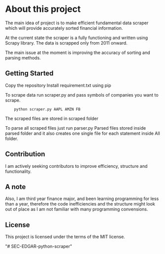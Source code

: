 # About this project 

   The main idea of project is to make efficient fundamental data scraper which will provide accurately sorted financial information.
   
   At the current state the scraper is a fully functioning and written using Scrapy library.
        The data is scrapped only from 2011 onward.

   The main issue at the moment is improving the accuracy of sorting and parsing methods.  

## Getting Started
   Copy the repository 
   Install requirement.txt using pip
  
   To scrape data run scraper.py and pass symbols of companies you want to scrape.
    
        python scraper.py AAPL AMZN FB
        
   The scraped files are stored in scraped folder 

   To parse all scraped files just run parser.py
        Parsed files stored inside parsed folder and it also creates one single file for each statement inside All folder.


## Contribution
I am actively seeking contributors to improve efficiency, structure and functionality.

## A note 
Also, I am third year finance major, and been learning programming for less than a year, therefore the code inefficiencies and the structure might look out of place as I am not familiar with many programming convensions. 

## License

This project is licensed under the terms of the MIT license.

"# SEC-EDGAR-python-scraper" 
